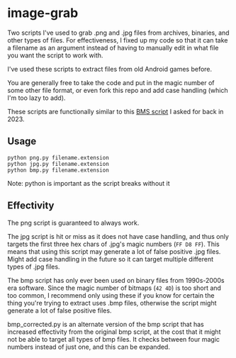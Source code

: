 # image-grab
Two scripts I've used to grab .png and .jpg files from archives, binaries, and other types of files. For effectiveness, I fixed up my code so that it can take a filename as an argument instead of having to manually edit in what file you want the script to work with.

I've used these scripts to extract files from old Android games before.

You are generally free to take the code and put in the magic number of some other file format, or even fork this repo and add case handling (which I'm too lazy to add).

These scripts are functionally similar to this [BMS script](https://github.com/calmevening/evangelion-android-quickbms-script/) I asked for back in 2023.

## Usage
``python png.py filename.extension``<br/>
``python jpg.py filename.extension``<br/>
``python bmp.py filename.extension``

Note: python is important as the script breaks without it

## Effectivity
The png script is guaranteed to always work.

The jpg script is hit or miss as it does not have case handling, and thus only targets the first three hex chars of .jpg's magic numbers (``FF D8 FF``). This means that using this script may generate a lot of false positive .jpg files. Might add case handling in the future so it can target multiple different types of .jpg files.

The bmp script has only ever been used on binary files from 1990s-2000s era software. Since the magic number of bitmaps (``42 4D``) is too short and too common, I recommend only using these if you know for certain the thing you're trying to extract uses .bmp files, otherwise the script might generate a lot of false positive files.

bmp_corrected.py is an alternate version of the bmp script that has increased effectivity from the original bmp script, at the cost that it might not be able to target all types of bmp files. It checks between four magic numbers instead of just one, and this can be expanded.
